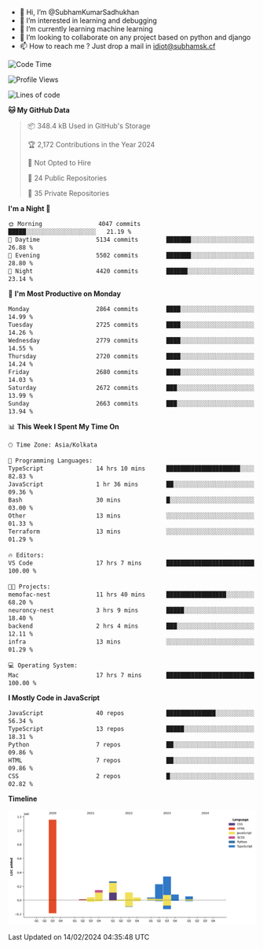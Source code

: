 - 👋 Hi, I’m @SubhamKumarSadhukhan
- 👀 I’m interested in learning and debugging
- 🌱 I’m currently learning machine learning
- 💞️ I’m looking to collaborate on any project based on python and django
- 📫 How to reach me ?
      Just drop a mail in idiot@subhamsk.cf

<!---
SubhamKumarSadhukhan/SubhamKumarSadhukhan is a ✨ special ✨ repository because its `README.md` (this file) appears on your GitHub profile.
You can click the Preview link to take a look at your changes.
--->


<!--START_SECTION:waka-->
![Code Time](http://img.shields.io/badge/Code%20Time-1%2C943%20hrs%2010%20mins-blue)

![Profile Views](http://img.shields.io/badge/Profile%20Views-0-blue)

![Lines of code](https://img.shields.io/badge/From%20Hello%20World%20I%27ve%20Written-2.5%20million%20lines%20of%20code-blue)

**🐱 My GitHub Data** 

> 📦 348.4 kB Used in GitHub's Storage 
 > 
> 🏆 2,172 Contributions in the Year 2024
 > 
> 🚫 Not Opted to Hire
 > 
> 📜 24 Public Repositories 
 > 
> 🔑 35 Private Repositories 
 > 
**I'm a Night 🦉** 

```text
🌞 Morning                4047 commits        █████░░░░░░░░░░░░░░░░░░░░   21.19 % 
🌆 Daytime                5134 commits        ███████░░░░░░░░░░░░░░░░░░   26.88 % 
🌃 Evening                5502 commits        ███████░░░░░░░░░░░░░░░░░░   28.80 % 
🌙 Night                  4420 commits        ██████░░░░░░░░░░░░░░░░░░░   23.14 % 
```
📅 **I'm Most Productive on Monday** 

```text
Monday                   2864 commits        ████░░░░░░░░░░░░░░░░░░░░░   14.99 % 
Tuesday                  2725 commits        ████░░░░░░░░░░░░░░░░░░░░░   14.26 % 
Wednesday                2779 commits        ████░░░░░░░░░░░░░░░░░░░░░   14.55 % 
Thursday                 2720 commits        ████░░░░░░░░░░░░░░░░░░░░░   14.24 % 
Friday                   2680 commits        ████░░░░░░░░░░░░░░░░░░░░░   14.03 % 
Saturday                 2672 commits        ███░░░░░░░░░░░░░░░░░░░░░░   13.99 % 
Sunday                   2663 commits        ███░░░░░░░░░░░░░░░░░░░░░░   13.94 % 
```


📊 **This Week I Spent My Time On** 

```text
🕑︎ Time Zone: Asia/Kolkata

💬 Programming Languages: 
TypeScript               14 hrs 10 mins      █████████████████████░░░░   82.83 % 
JavaScript               1 hr 36 mins        ██░░░░░░░░░░░░░░░░░░░░░░░   09.36 % 
Bash                     30 mins             █░░░░░░░░░░░░░░░░░░░░░░░░   03.00 % 
Other                    13 mins             ░░░░░░░░░░░░░░░░░░░░░░░░░   01.33 % 
Terraform                13 mins             ░░░░░░░░░░░░░░░░░░░░░░░░░   01.29 % 

🔥 Editors: 
VS Code                  17 hrs 7 mins       █████████████████████████   100.00 % 

🐱‍💻 Projects: 
memofac-nest             11 hrs 40 mins      █████████████████░░░░░░░░   68.20 % 
neuroncy-nest            3 hrs 9 mins        █████░░░░░░░░░░░░░░░░░░░░   18.40 % 
backend                  2 hrs 4 mins        ███░░░░░░░░░░░░░░░░░░░░░░   12.11 % 
infra                    13 mins             ░░░░░░░░░░░░░░░░░░░░░░░░░   01.29 % 

💻 Operating System: 
Mac                      17 hrs 7 mins       █████████████████████████   100.00 % 
```

**I Mostly Code in JavaScript** 

```text
JavaScript               40 repos            ██████████████░░░░░░░░░░░   56.34 % 
TypeScript               13 repos            █████░░░░░░░░░░░░░░░░░░░░   18.31 % 
Python                   7 repos             ██░░░░░░░░░░░░░░░░░░░░░░░   09.86 % 
HTML                     7 repos             ██░░░░░░░░░░░░░░░░░░░░░░░   09.86 % 
CSS                      2 repos             █░░░░░░░░░░░░░░░░░░░░░░░░   02.82 % 
```



**Timeline**

![Lines of Code chart](https://raw.githubusercontent.com/SubhamKumarSadhukhan/SubhamKumarSadhukhan/main/assets/bar_graph.png)


 Last Updated on 14/02/2024 04:35:48 UTC
<!--END_SECTION:waka-->

